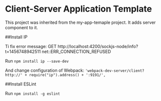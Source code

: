 # Client-Server Application Template

This project was inherited from the my-app-temaple project.
It adds server component to it.

##Install IP

Ti fix error message:
GET http://localhost:4200/sockjs-node/info?t=1456748942511 net::ERR_CONNECTION_REFUSED

Run ```npm install ip --save-dev ```

And change configuration of Webpack: ```'webpack-dev-server/client?http://' + require("ip").address() + ':9191/',```


##Install ESLint

Run ```npm install -g eslint```


